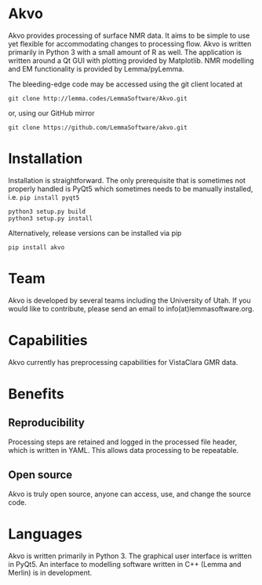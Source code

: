 Akvo 
====
Akvo provides processing of surface NMR data. It aims to be simple to use yet flexible for accommodating changes to processing flow. Akvo is written primarily in Python 3 with a small amount of R as well. The application is written around a Qt GUI with plotting provided by Matplotlib. NMR modelling and EM functionality is provided by Lemma/pyLemma. 

The bleeding-edge code may be accessed using the git client located at  
```
git clone http://lemma.codes/LemmaSoftware/Akvo.git 
```
or, using our GitHub mirror 
```
git clone https://github.com/LemmaSoftware/akvo.git  
```

Installation 
============

Installation is straightforward. The only prerequisite that is sometimes not properly handled is PyQt5 which sometimes needs to be manually installed, i.e. `pip install pyqt5` 
```
python3 setup.py build 
python3 setup.py install
```

Alternatively, release versions can be installed via pip
```
pip install akvo
```

Team 
====
Akvo is developed by several teams including the University of Utah. If you would like to contribute, please send an email to info(at)lemmasoftware.org. 

Capabilities 
============
Akvo currently has preprocessing capabilities for VistaClara GMR data. 

Benefits 
========

Reproducibility
---------------
Processing steps are retained and logged in the processed file header, which is written in YAML. 
This allows data processing to be repeatable. 

Open source
----------
Akvo is truly open source, anyone can access, use, and change the source code. 

Languages
=========
Akvo is written primarily in Python 3. The graphical user interface is written in PyQt5.  An interface to modelling software written in C++ (Lemma and Merlin) is in development. 

